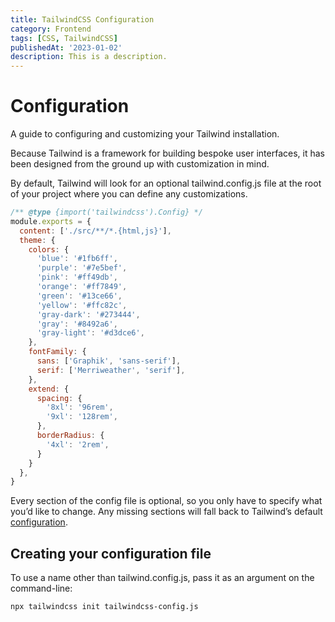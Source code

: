 ```yaml
---
title: TailwindCSS Configuration
category: Frontend
tags: [CSS, TailwindCSS]
publishedAt: '2023-01-02'
description: This is a description. 
---
```


# Configuration
A guide to configuring and customizing your Tailwind installation.

Because Tailwind is a framework for building bespoke user interfaces, it has been designed from the ground up with customization in mind.

By default, Tailwind will look for an optional tailwind.config.js file at the root of your project where you can define any customizations.

```js
/** @type {import('tailwindcss').Config} */
module.exports = {
  content: ['./src/**/*.{html,js}'],
  theme: {
    colors: {
      'blue': '#1fb6ff',
      'purple': '#7e5bef',
      'pink': '#ff49db',
      'orange': '#ff7849',
      'green': '#13ce66',
      'yellow': '#ffc82c',
      'gray-dark': '#273444',
      'gray': '#8492a6',
      'gray-light': '#d3dce6',
    },
    fontFamily: {
      sans: ['Graphik', 'sans-serif'],
      serif: ['Merriweather', 'serif'],
    },
    extend: {
      spacing: {
        '8xl': '96rem',
        '9xl': '128rem',
      },
      borderRadius: {
        '4xl': '2rem',
      }
    }
  },
}
```

Every section of the config file is optional, so you only have to specify what you’d like to change. Any missing sections will fall back to Tailwind’s default [configuration](https://github.com/tailwindlabs/tailwindcss/blob/main/stubs/config.full.js).

## Creating your configuration file

To use a name other than tailwind.config.js, pass it as an argument on the command-line:

```shell
npx tailwindcss init tailwindcss-config.js
```
